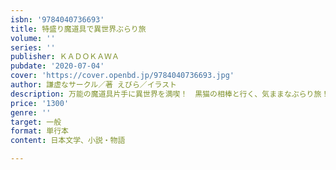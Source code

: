 ```yaml
---
isbn: '9784040736693'
title: 特盛り魔道具で異世界ぶらり旅
volume: ''
series: ''
publisher: ＫＡＤＯＫＡＷＡ
pubdate: '2020-07-04'
cover: 'https://cover.openbd.jp/9784040736693.jpg'
author: 謙虚なサークル／著 えびら／イラスト
description: 万能の魔道具片手に異世界を満喫！　黒猫の相棒と行く、気ままなぶらり旅！
price: '1300'
genre: ''
target: 一般
format: 単行本
content: 日本文学、小説・物語

---
```

